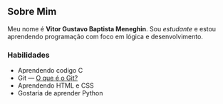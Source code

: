 ## Sobre Mim

 Meu nome é **Vitor Gustavo Baptista Meneghin**. Sou *estudante* e estou aprendendo programação com foco em lógica e desenvolvimento.

### Habilidades

- Aprendendo codigo C
- Git — [O que é o Git?](https://learn.microsoft.com/pt-br/devops/develop/git/what-is-git)
- Aprendendo HTML e CSS
- Gostaria de aprender Python